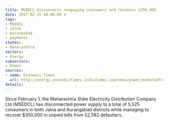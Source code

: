```yaml
---
title: MSEDCL disconnects nonpaying consumers and recovers $350,000
date: 2017-02-15 00:00:00 Z
tags:
- MSEDCL
- Jalna
- Aurangabad
- payments
states:
- Maharashtra
sectors:
- Energy
subsectors:
- Power
sources:
- name: Economic Times
  url: http://energy.economictimes.indiatimes.com/news/power/maharashtra-power-discom-msedcl-disconnects-5000-connections/57092401
details: 
---
```


Since February 1, the Maharashtra State Electricity Distribution Company Ltd (MSEDCL) has disconnected power supply to a total of 5,525 consumers in both Jalna and Aurangabad districts while managing to recover $350,000 in unpaid bills from 52,582 defaulters.
